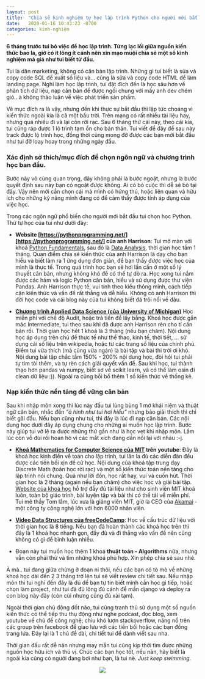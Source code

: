 ```yaml
---
layout: post
title:  "Chia sẻ kinh nghiệm tự học lập trình Python cho người mới bắt đầu"
date:   2020-01-16 10:43:23 -0700
categories: kinh-nghiệm
---
```

**6 tháng trước tui bỏ việc để học lập trình. Từng lạc lối giữa nguồn kiến thức bao la, giờ có ít lông ít cánh nên xin mạo muội chia sẻ một số kinh nghiệm mà giá như tui biết từ đầu.**

Tui là dân marketing, không có căn bản lập trình. Những gì tui biết là sửa và copy code SQL để xuất số liệu và... cũng là sửa và copy code HTML để làm landing page. Nghỉ làm học lập trình, tui đặt đích đến là học sâu hơn về phân tích dữ liệu, nạp căn bản để được ngồi chung với mấy anh dev chém gió.. à không thảo luận về việc phát triển sản phẩm. 

Vẽ mục đích ra là vậy, nhưng đến khi thực sự bắt đầu thì lập tức choáng vì kiến thức ngoài kia là cả một bầu trời. Trên mạng có rất nhiều tài liệu hay, nhưng quá nhiều đi và lại còn rời rạc. Sau 6 tháng thử cái này, theo cái kia, tui cũng ráp được 1 lộ trình tạm ổn cho bản thân. Tui viết để đây để sau này track được lộ trình học, đồng thời cũng mong đỡ được các bạn mới bắt đầu như tui đỡ loay hoay trong những ngày đầu. 


### Xác định sở thích/mục đích để chọn ngôn ngữ và chương trình học ban đầu. 

Bước này vô cùng quan trọng, đây không phải là bước ngoặt, nhưng là bước quyết định sau này bạn có ngoặt được không. Ai có bỏ cuộc thì dễ sẽ bỏ tại đây. Vậy nên mới cần chọn cái mà mình có hứng thú, hoặc liên quan và hữu ích cho những kỹ năng mình đang có để cảm thấy được tính áp dụng của việc học. 

Trong các ngôn ngữ phổ biến cho người mới bắt đầu tui chọn học Python. Thứ tự học của tui như dưới đây:

- **Website [https://pythonprogramming.net/][https://pythonprogramming.net/] của anh Harrison**: Tui mở màn với khoá [Python Fundamentals][python-fundamentials], sau đó là [Data Analysis][data-analysis], thời gian học tầm 1 tháng. Quan điểm chia sẻ kiến thức của anh Harrison là dạy cho bạn hiểu và biết làm ra 1 ứng dụng đơn giản, để bạn thấy được việc học của mình là thực tế. Trong quá trình học bạn sẽ hơi lấn cấn ở một số lý thuyết căn bản, nhưng không khó để có thể tự dò ra. Học xong tui nắm được các hàm và logic Python căn bản, hiểu và sử dụng được thư viện Pandas. Anh Harrison thực tế, vui tính theo kiểu thông minh, cách tiếp cận kiến thức và vấn đề rất thẳng và dễ hiểu. Không có anh Harrison thì đời học code và cái blog này của tui không biết đã trôi nổi về đâu.

- **[Chương trình Applied Data Science (của University of Michigan)][michigan-data-science-course]** Học miễn phí với chế độ Audit, hoặc trả tiền để lấy bằng. Khoá học được gắn mác Intermediate, tui theo sau khi đã được anh Harrison rèn cho tí căn bản rồi. Thời gian học hết 1 khoá là 3 tháng (nếu bạn chăm). Nội dung học áp dụng trên chủ đề thực tế như thể thao, kinh tế, thời tiết, ... sử dụng cái số liệu trên wikipedia, hoặc từ các trang số liệu của chính phủ. Điểm tui vừa thích (mà cũng vừa ngán) là bài tập và bài thi trời ơi khó. Nội dung bài tập chắc tầm 150% - 200% nội dung học, đòi hỏi tui phải tự tìm tòi thêm, và tự rèn cách giải quyết vấn đề. Sau khi học, tui thành thạo hơn pandas và numpy, biết sơ về scikit learn, và có thể làm osin đi clean dữ liệu :)). Ngoài ra cũng bồi bổ thêm 1 số kiến thức về thống kê.


### Nạp kiến thức nền tảng để vững căn bản

Sau khi nhập môn xong thì lúc này đầu tui lùng bùng 1 mớ khái niệm và thuật ngữ căn bản, nhắc đến *“à hình như tui hơi hiểu”* nhưng  bảo giải thích thì chỉ biết gãi đầu. Nếu bạn cũng như tui, thì đây là lúc đi nạp căn bản. Các nội dung học dưới đây áp dụng chung cho những ai muốn học lập trình. Bước này giúp tui vỡ lẽ ra được những thứ gần như là học vẹt khi nhập môn. Lắm lúc còn vỗ đùi rồi hoan hô vì các mắt xích đang dần nối lại với nhau :-j. 

- **[Khoá Mathematics for Computer Science của MIT][mit-math-course-youtube] trên youtube**: Đây là khoá học kinh điển về toán cho lập trình, tui lân la đủ các diễn đàn đều được các tiền bối xịn đề cử học. Nội dung của khoá tập trung dạy Discrete Math (toán học rời rạc) và một số kiến thức toán nền tảng cho lập trình nói chung. Quả như lời đồn, học rất hay, vui và cuốn hút. Thời gian học là 2 tháng (again nếu bạn chăm) cho việc học và giải bài tập. [Website của khoá học][mit-math-course-website] hỗ trợ đầy đủ tài liệu như cho sinh viên MIT khoá luôn, toàn bộ giáo trình, bài luyện tập và bài thi có thể tải về miễn phí. Tui mê thầy Tom lắm, lúc xưa là giảng viên MIT, giờ là CEO của [Akamai][akamai-website] - một công ty công nghệ lớn với hơn 6000 nhân viên.

- **[Video Data Structures của freeCodeCamp][freeCodeCamp-data-structure-course]**: Học về cấu trúc dữ liệu với thời gian học là 8 tiếng. Nếu bạn đã hoàn thành các khoá học trên thì đây là 1 khoá học nhanh gọn, đầy đủ và đi thẳng vào vấn đề nên cũng không có gì để bình luận nhiều.

- Đoạn này tui muốn học thêm 1 khoá **thuật toán - Algorithms** nữa, nhưng vẫn còn phải thử và tìm những khoá phù hợp. Xin phép chia sẻ sau nhé. 

À mà.. tui đang giữa chừng ở đoạn ni thôi, nếu các bạn có tò mò về những khoá học dài đến 2 3 tháng trở lên tui sẽ viết review chi tiết sau. Nếu nhập môn thì tui nghĩ đến đây là đủ để bạn tự tin biết mình cần học gì tiếp, hoặc chọn làm project, như tui đã đủ lông đủ cánh để mần django và deploy ra con blog này đây (còn cùi nhưng cũng đủ xài tạm).

Ngoài thời gian chủ động đốt não, tui cũng tranh thủ sử dụng một số nguồn kiến thức có thể tiếp thu thụ động như nghe podcast, đọc blog, xem youtube về chủ đề công nghệ; chiu khó lượn stackoverflow, năng nổ trên các group trên facebook để giao lưu với các tiền bối hoặc các bạn đồng trang lứa. Đây lại là 1 chủ đề dài, chi tiết tui để dành viết sau nha. 

Thời gian đầu rất dễ nản nhưng may mắn tui cũng kịp thời tìm được những nguồn học hữu ích và thú vị. Chúc các bạn học tốt, nếu nản, hãy biết là ngoài kia cũng có người đang bơi như bạn, là tui nè. *Just keep swimming*.

<!-- ![chia-se-kinh-nghiem-tu-hoc-lap-trinh]({{ site.url }}/assets/kinh-nghiem-tu-hoc-lap-trinh.jpg) -->

<center><img src="{{ site.url }}/assets/post1/kinh-nghiem-tu-hoc-lap-trinh.jpg"></center>

[https://pythonprogramming.net/]: https://pythonprogramming.net/
[python-fundamentials]: https://pythonprogramming.net/python-fundamental-tutorials/
[data-analysis]: https://pythonprogramming.net/data-analysis-tutorials/
[michigan-data-science-course]: https://www.coursera.org/specializations/data-science-python
[mit-math-course-youtube]: https://www.youtube.com/watch?v=L3LMbpZIKhQ&ab_channel=MITOpenCourseWare
[mit-math-course-website]: https://ocw.mit.edu/courses/electrical-engineering-and-computer-science/6-042j-mathematics-for-computer-science-fall-2010/
[akamai-website]: https://www.akamai.com/
[freeCodeCamp-data-structure-course]: https://www.youtube.com/watch?v=RBSGKlAvoiM&ab_channel=freeCodeCamp.org
